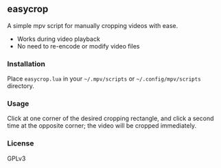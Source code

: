 ## easycrop

A simple mpv script for manually cropping videos with ease.

* Works during video playback
* No need to re-encode or modify video files

### Installation

Place `easycrop.lua` in your `~/.mpv/scripts` or `~/.config/mpv/scripts` directory.

### Usage

Click at one corner of the desired cropping rectangle, and click a second time at the opposite corner; the video will be cropped immediately.

### License

GPLv3
